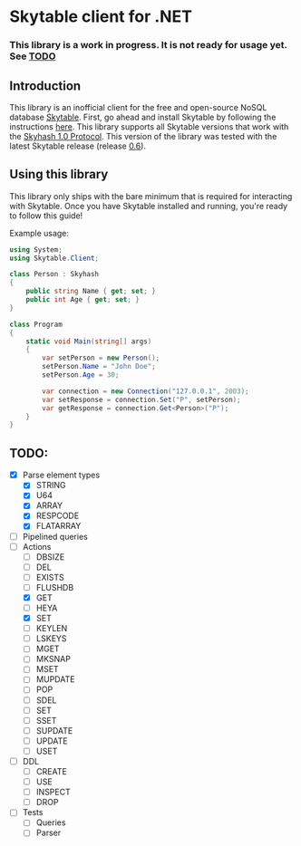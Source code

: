 # Skytable client for .NET

### This library is a work in progress. It is not ready for usage yet. See [TODO](#todos)

## Introduction

This library is an inofficial client for the free and open-source NoSQL database
[Skytable](https://github.com/skytable/skytable). First, go ahead and install Skytable by
following the instructions [here](https://docs.skytable.io/getting-started). This library supports
all Skytable versions that work with the [Skyhash 1.0 Protocol](https://docs.skytable.io/protocol/skyhash).
This version of the library was tested with the latest Skytable release
(release [0.6](https://github.com/skytable/skytable/releases/v0.6.0)).

## Using this library

This library only ships with the bare minimum that is required for interacting with Skytable. Once you have
Skytable installed and running, you're ready to follow this guide!

Example usage:
```cs
using System;
using Skytable.Client;

class Person : Skyhash
{
    public string Name { get; set; }
    public int Age { get; set; }
}

class Program
{
    static void Main(string[] args)
    {
        var setPerson = new Person();
        setPerson.Name = "John Doe";
        setPerson.Age = 30;

        var connection = new Connection("127.0.0.1", 2003);
        var setResponse = connection.Set("P", setPerson);
        var getResponse = connection.Get<Person>("P");
    }
}
```
<a name="todos"></a>
## TODO:
- [X] Parse element types
  - [X] STRING
  - [X] U64
  - [X] ARRAY
  - [X] RESPCODE
  - [X] FLATARRAY
- [ ] Pipelined queries
- [ ] Actions
  - [ ] DBSIZE
  - [ ] DEL
  - [ ] EXISTS
  - [ ] FLUSHDB
  - [X] GET
  - [ ] HEYA
  - [X] SET
  - [ ] KEYLEN
  - [ ] LSKEYS
  - [ ] MGET
  - [ ] MKSNAP
  - [ ] MSET
  - [ ] MUPDATE
  - [ ] POP
  - [ ] SDEL
  - [ ] SET
  - [ ] SSET
  - [ ] SUPDATE
  - [ ] UPDATE
  - [ ] USET
- [ ] DDL
  - [ ] CREATE
  - [ ] USE
  - [ ] INSPECT
  - [ ] DROP
- [ ] Tests
    - [ ] Queries
    - [ ] Parser
